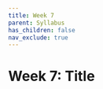 ```yaml
---
title: Week 7
parent: Syllabus
has_children: false
nav_exclude: true
---
```


# Week 7: Title

<!-- ########################################################################### -->

<!-- ## Class - Tuesday, Oct. 12 (Legislative Monday)

<details closed markdown="block">
  <summary>Details</summary>

</details> -->

<!-- ########################################################################### -->

<!-- ########################################################################### -->

<!-- ## Class - Thursday, Oct. 14

<details closed markdown="block">
  <summary>Details</summary>

</details> -->

<!-- ########################################################################### -->

<!-- ########################################################################### -->

<!-- ## Recitation - Friday, Oct. 15

<details closed markdown="block">
  <summary>Details</summary>

</details> -->

<!-- ########################################################################### -->
